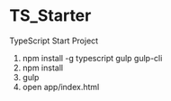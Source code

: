 # TS_Starter
TypeScript Start Project

1. npm install -g typescript gulp gulp-cli
2. npm install
3. gulp
4. open app/index.html
